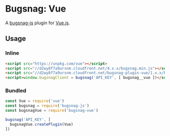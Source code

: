 # Bugsnag: Vue

A [bugsnag-js](https://github.com/bugsnag/bugsnag-js) plugin for [Vue.js](https://vuejs.org/).

## Usage

### Inline

```html
<script src="https://unpkg.com/vue"></script>
<script src="//d2wy8f7a9ursnm.cloudfront.net/4.x.x/bugsnag.min.js"></script>
<script src="//d2wy8f7a9ursnm.cloudfront.net/bugsnag-plugin-vue/1.x.x/bugsnag-vue.min.js"></script>
<script>window.bugsnagClient = bugsnag('API_KEY', [ bugsnag__vue ])</script>
```

### Bundled

```js
const Vue = require('vue')
const bugsnag = require('bugsnag-js')
const bugsnagVue = require('bugsnag-vue')

bugsnag('API_KEY', [
  bugsnagVue.createPlugin(Vue)
])
```
